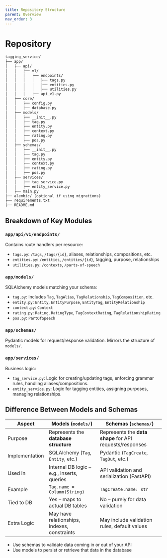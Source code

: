 ```yaml
---
title: Repository Structure
parent: Overview
nav_order: 3
---
```

# Repository

```txt
tagging_service/
├── app/
│   ├── api/
│   │   ├── v1/
│   │   │   ├── endpoints/
│   │   │   │   ├── tags.py
│   │   │   │   ├── entities.py
│   │   │   │   ├── utilities.py
│   │   │   ├── api_v1.py
│   ├── core/
│   │   ├── config.py
│   │   ├── database.py
│   ├── models/
│   │   ├── __init__.py
│   │   ├── tag.py
│   │   ├── entity.py
│   │   ├── context.py
│   │   ├── rating.py
│   │   ├── pos.py
│   ├── schemas/
│   │   ├── __init__.py
│   │   ├── tag.py
│   │   ├── entity.py
│   │   ├── context.py
│   │   ├── rating.py
│   │   ├── pos.py
│   ├── services/
│   │   ├── tag_service.py
│   │   ├── entity_service.py
│   ├── main.py
├── alembic/ (optional if using migrations)
├── requirements.txt
├── README.md

```

## Breakdown of Key Modules

### `app/api/v1/endpoints/`

Contains route handlers per resource:

- `tags.py`: `/tags`, `/tags/{id}`, aliases, relationships, compositions, etc.
- `entities.py`: `/entities`, `/entities/{id}`, tagging, purpose, relationships
- `utilities.py`: `/contexts`, `/parts-of-speech`

### `app/models/`

SQLAlchemy models matching your schema:

- `tag.py`: Includes `Tag`, `TagAlias`, `TagRelationship`, `TagComposition`, etc.
- `entity.py`: `Entity`, `EntityPurpose`, `EntityTag`, `EntityRelationship`
- `context.py`: `Context`
- `rating.py`: `Rating`, `RatingType`, `TagContextRating`, `TagRelationshipRating`
- `pos.py`: `PartOfSpeech`

### `app/schemas/`

Pydantic models for request/response validation. Mirrors the structure of `models/`.

### `app/services/`

Business logic:

- `tag_service.py`: Logic for creating/updating tags, enforcing grammar rules, handling aliases/compositions.
- `entity_service.py`: Logic for tagging entities, assigning purposes, managing relationships.

## Difference Between Models and Schemas

| Aspect         | **Models** (`models/`)                       | **Schemas** (`schemas/`)                                 |
| -------------- | -------------------------------------------- | -------------------------------------------------------- |
| Purpose        | Represents the **database structure**        | Represents the **data shape** for API requests/responses |
| Implementation | SQLAlchemy (`Tag`, `Entity`, etc.)           | Pydantic (`TagCreate`, `TagOut`, etc.)                   |
| Used in        | Internal DB logic – e.g., inserts, queries   | API validation and serialization (FastAPI)               |
| Example        | `Tag.name = Column(String)`                  | `TagCreate.name: str`                                    |
| Tied to DB     | Yes – maps to actual DB tables               | No – purely for data validation                          |
| Extra Logic    | May have relationships, indexes, constraints | May include validation rules, default values             |

- Use schemas to validate data coming in or out of your API
- Use models to persist or retrieve that data in the database
